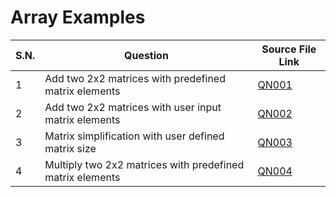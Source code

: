 # Array Examples

| S.N. | Question                                                  | Source File Link |
| ---- | --------------------------------------------------------- | ---------------- |
| 1    | Add two 2x2 matrices with predefined matrix elements      | [QN001](QN001.c) |
| 2    | Add two 2x2 matrices with user input matrix elements      | [QN002](QN002.c) |
| 3    | Matrix simplification with user defined matrix size       | [QN003](QN003.c) |
| 4    | Multiply two 2x2 matrices with predefined matrix elements | [QN004](QN004.c) |
